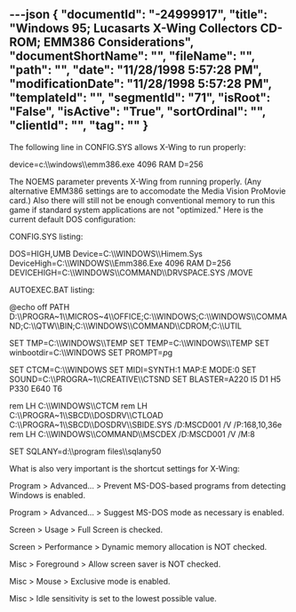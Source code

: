 ---json
{
  "documentId": "-24999917",
  "title": "Windows 95; Lucasarts X-Wing Collectors CD-ROM; EMM386 Considerations",
  "documentShortName": "",
  "fileName": "",
  "path": "",
  "date": "11/28/1998 5:57:28 PM",
  "modificationDate": "11/28/1998 5:57:28 PM",
  "templateId": "",
  "segmentId": "71",
  "isRoot": "False",
  "isActive": "True",
  "sortOrdinal": "",
  "clientId": "",
  "tag": ""
}
---

The following line in CONFIG.SYS allows X-Wing to run properly: 

device=c:&bsol;&bsol;windows&bsol;&bsol;emm386.exe 4096 RAM D=256

The NOEMS parameter prevents X-Wing from running properly. (Any alternative EMM386 settings are to accomodate the Media Vision ProMovie card.) Also there will still not be enough conventional memory to run this game if standard system applications are not &quot;optimized.&quot; Here is the current default DOS configuration:

CONFIG.SYS listing:

DOS=HIGH,UMB
Device=C:&bsol;&bsol;WINDOWS&bsol;&bsol;Himem.Sys
DeviceHigh=C:&bsol;&bsol;WINDOWS&bsol;&bsol;Emm386.Exe 4096 RAM D=256
DEVICEHIGH=C:&bsol;&bsol;WINDOWS&bsol;&bsol;COMMAND&bsol;&bsol;DRVSPACE.SYS /MOVE

AUTOEXEC.BAT listing:

@echo off
PATH D:&bsol;&bsol;PROGRA~1&bsol;&bsol;MICROS~4&bsol;&bsol;OFFICE;C:&bsol;&bsol;WINDOWS;C:&bsol;&bsol;WINDOWS&bsol;&bsol;COMMAND;C:&bsol;&bsol;QTW&bsol;&bsol;BIN;C:&bsol;&bsol;WINDOWS&bsol;&bsol;COMMAND&bsol;&bsol;CDROM;C:&bsol;&bsol;UTIL

SET TMP=C:&bsol;&bsol;WINDOWS&bsol;&bsol;TEMP
SET TEMP=C:&bsol;&bsol;WINDOWS&bsol;&bsol;TEMP
SET winbootdir=C:&bsol;&bsol;WINDOWS
SET PROMPT=$p$g

SET CTCM=C:&bsol;&bsol;WINDOWS
SET MIDI=SYNTH:1 MAP:E MODE:0
SET SOUND=C:&bsol;&bsol;PROGRA~1&bsol;&bsol;CREATIVE&bsol;&bsol;CTSND
SET BLASTER=A220 I5 D1 H5 P330 E640 T6 

rem LH C:&bsol;&bsol;WINDOWS&bsol;&bsol;CTCM
rem LH C:&bsol;&bsol;PROGRA~1&bsol;&bsol;SBCD&bsol;&bsol;DOSDRV&bsol;&bsol;CTLOAD C:&bsol;&bsol;PROGRA~1&bsol;&bsol;SBCD&bsol;&bsol;DOSDRV&bsol;&bsol;SBIDE.SYS /D:MSCD001 /V /P:168,10,36e
rem LH C:&bsol;&bsol;WINDOWS&bsol;&bsol;COMMAND&bsol;&bsol;MSCDEX /D:MSCD001 /V /M:8

SET SQLANY=d:&bsol;&bsol;program files&bsol;&bsol;sqlany50 

What is also very important is the shortcut settings for X-Wing:

Program &gt; Advanced... &gt; Prevent MS-DOS-based programs from detecting Windows is enabled.

Program &gt; Advanced... &gt; Suggest MS-DOS mode as necessary is enabled.

Screen &gt; Usage &gt; Full Screen is checked.

Screen &gt; Performance &gt; Dynamic memory allocation is NOT checked.

Misc &gt; Foreground &gt; Allow screen saver is NOT checked.

Misc &gt; Mouse &gt; Exclusive mode is enabled.

Misc &gt; Idle sensitivity is set to the lowest possible value.
